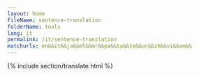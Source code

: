 ```yaml
---
layout: home
fileName: sentence-translation
folderName: tools
lang: it
permalink: /it/sentence-translation
matchurls: en&&it&&ja&&ml&&mr&&pa&&ta&&te&&ur&&zh&&vi&&am&&
---
```

{% include section/translate.html %}